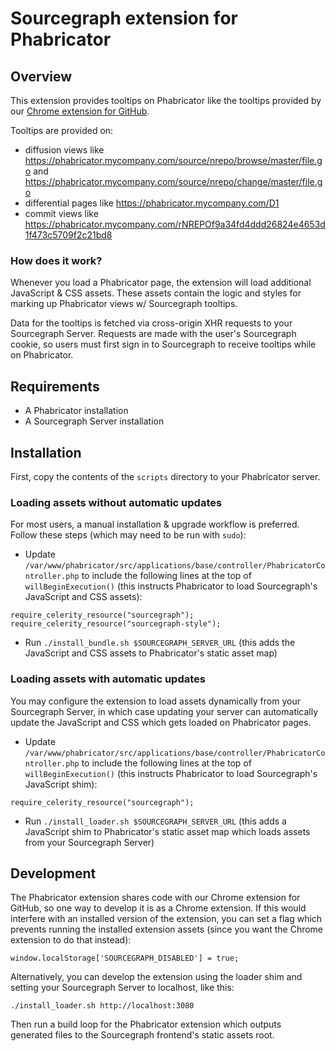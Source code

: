 # Sourcegraph extension for Phabricator

## Overview

This extension provides tooltips on Phabricator like the tooltips provided by our
[Chrome extension for GitHub](https://chrome.google.com/webstore/detail/sourcegraph-for-github/dgjhfomjieaadpoljlnidmbgkdffpack?hl=en).

Tooltips are provided on:
- diffusion views like https://phabricator.mycompany.com/source/nrepo/browse/master/file.go and https://phabricator.mycompany.com/source/nrepo/change/master/file.go
- differential pages like https://phabricator.mycompany.com/D1
- commit views like https://phabricator.mycompany.com/rNREPOf9a34fd4ddd26824e4653d1f473c5709f2c21bd8

### How does it work?

Whenever you load a Phabricator page, the extension will load additional JavaScript & CSS assets. These
assets contain the logic and styles for marking up Phabricator views w/ Sourcegraph tooltips.

Data for the tooltips is fetched via cross-origin XHR requests to your Sourcegraph Server. Requests are made with
the user's Sourcegraph cookie, so users must first sign in to Sourcegraph to receive tooltips while on Phabricator.

## Requirements

- A Phabricator installation
- A Sourcegraph Server installation

## Installation

First, copy the contents of the `scripts` directory to your Phabricator server.

### Loading assets without automatic updates

For most users, a manual installation & upgrade workflow is preferred. Follow these steps
(which may need to be run with `sudo`):

* Update `/var/www/phabricator/src/applications/base/controller/PhabricatorController.php` to include the following lines at the top of `willBeginExecution()` (this instructs Phabricator to load Sourcegraph's JavaScript and CSS assets):
```
require_celerity_resource("sourcegraph");
require_celerity_resource("sourcegraph-style");
```
* Run `./install_bundle.sh $SOURCEGRAPH_SERVER_URL` (this adds the JavaScript and CSS assets to Phabricator's static asset map)

### Loading assets with automatic updates

You may configure the extension to load assets dynamically from your Sourcegraph Server, in which case updating
your server can automatically update the JavaScript and CSS which gets loaded on Phabricator pages.

* Update `/var/www/phabricator/src/applications/base/controller/PhabricatorController.php` to include the following lines at the top of `willBeginExecution()` (this instructs Phabricator to load Sourcegraph's JavaScript shim):
```
require_celerity_resource("sourcegraph");
```
* Run `./install_loader.sh $SOURCEGRAPH_SERVER_URL` (this adds a JavaScript shim to Phabricator's static asset map which loads assets from your Sourcegraph Server)


## Development

The Phabricator extension shares code with our Chrome extension for GitHub, so one way to develop it is as a Chrome extension.
If this would interfere with an installed version of the extension, you can set a flag which prevents running the installed
extension assets (since you want the Chrome extension to do that instead):

```
window.localStorage['SOURCEGRAPH_DISABLED'] = true;
```

Alternatively, you can develop the extension using the loader shim and setting your Sourcegraph Server to localhost, like this:

```
./install_loader.sh http://localhost:3080
```

Then run a build loop for the Phabricator extension which outputs generated files to the Sourcegraph frontend's static assets root.
